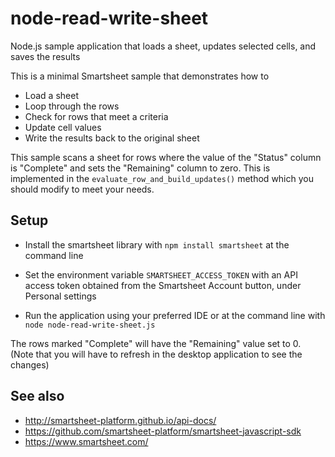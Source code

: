 # node-read-write-sheet
Node.js sample application that loads a sheet, updates selected cells, and saves the results

This is a minimal Smartsheet sample that demonstrates how to
* Load a sheet
* Loop through the rows
* Check for rows that meet a criteria
* Update cell values
* Write the results back to the original sheet


This sample scans a sheet for rows where the value of the "Status" column is "Complete" and sets the "Remaining" column to zero.
This is implemented in the `evaluate_row_and_build_updates()` method which you should modify to meet your needs.


## Setup
* Install the smartsheet library with `npm install smartsheet` at the command line

* Set the environment variable `SMARTSHEET_ACCESS_TOKEN` with an API access token obtained from the Smartsheet Account button, under Personal settings

* Run the application using your preferred IDE or at the command line with `node node-read-write-sheet.js`

The rows marked "Complete" will have the "Remaining" value set to 0. (Note that you will have to refresh in the desktop application to see the changes)

## See also
- http://smartsheet-platform.github.io/api-docs/
- https://github.com/smartsheet-platform/smartsheet-javascript-sdk
- https://www.smartsheet.com/
